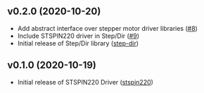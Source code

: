 <a name="v0.2.0"></a>
## v0.2.0 (2020-10-20)

- Add abstract interface over stepper motor driver libraries ([#8])
- Include STSPIN220 driver in Step/Dir ([#9])
- Initial release of Step/Dir library ([step-dir])

[#8]: https://github.com/braun-embedded/step-dir/pull/8
[#9]: https://github.com/braun-embedded/step-dir/pull/9
[step-dir]: https://crates.io/crates/step-dir


<a name="v0.1.0"></a>
## v0.1.0 (2020-10-19)

- Initial release of STSPIN220 Driver ([stspin220])

[stspin220]: https://crates.io/crates/stspin220
